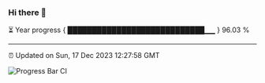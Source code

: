 ### Hi there 👋

⏳ Year progress { ████████████████████████████▁▁ } 96.03 %

---

⏰ Updated on Sun, 17 Dec 2023 12:27:58 GMT

![Progress Bar CI](https://github.com/liununu/liununu/workflows/Progress%20Bar%20CI/badge.svg)
